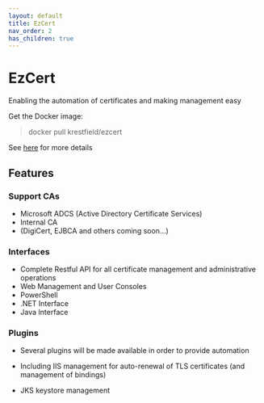 ```yaml
---
layout: default
title: EzCert
nav_order: 2
has_children: true
---
```

# EzCert

Enabling the automation of certificates and making management easy

Get the Docker image:  

> docker pull krestfield/ezcert 

See [here](https://hub.docker.com/repository/docker/krestfield/ezcert) for more details





## Features



### Support CAs

- Microsoft ADCS (Active Directory Certificate Services)
- Internal CA
- (DigiCert, EJBCA and others coming soon...)



### Interfaces

- Complete Restful API for all certificate management and administrative operations
- Web Management and User Consoles
- PowerShell
- .NET Interface
- Java Interface



### Plugins

- Several plugins will be made available in order to provide automation

- Including IIS management for auto-renewal of TLS certificates (and management of bindings)

- JKS keystore management

  

